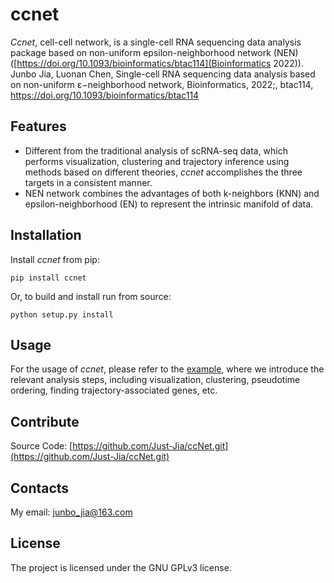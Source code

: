 # ccnet

*Ccnet*, cell-cell network, is a single-cell RNA sequencing data analysis package based on non-uniform epsilon-neighborhood network (NEN) ([https://doi.org/10.1093/bioinformatics/btac114](Bioinformatics 2022)).
Junbo Jia, Luonan Chen, Single-cell RNA sequencing data analysis based on non-uniform ε−neighborhood network, Bioinformatics, 2022;, btac114, https://doi.org/10.1093/bioinformatics/btac114
## Features

- Different from the traditional analysis of scRNA-seq data, which performs visualization, clustering and trajectory inference using methods based on different theories, *ccnet* accomplishes the three targets in a consistent manner.
- NEN network combines the advantages of both k-neighbors (KNN) and epsilon-neighborhood (EN) to represent the intrinsic manifold of data.


## Installation

Install *ccnet* from pip:

	pip install ccnet

Or, to build and install run from source:

	python setup.py install

## Usage

For the usage of *ccnet*, please refer to the [example](example/example_guo2010.ipynb), where we introduce the relevant analysis steps, including visualization, clustering, pseudotime ordering, finding trajectory-associated genes, etc.

## Contribute

Source Code: [https://github.com/Just-Jia/ccNet.git](https://github.com/Just-Jia/ccNet.git)

## Contacts

My email: junbo_jia@163.com

## License

The project is licensed under the GNU GPLv3 license.
